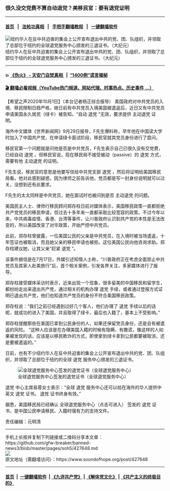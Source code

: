 ### 很久没交党费不算自动退党？美移民官：要有退党证明
------------------------

#### [首页](https://github.com/gfw-breaker/banned-news3/blob/master/README.md) &nbsp;&nbsp;|&nbsp;&nbsp; [法轮功真相](https://github.com/begood0513/basic/blob/master/README.md)  &nbsp;&nbsp;|&nbsp;&nbsp; [手把手翻墙教程](https://github.com/gfw-breaker/guides/wiki)  &nbsp;&nbsp;|&nbsp;&nbsp; [一键翻墙软件](https://github.com/gfw-breaker/nogfw/blob/master/README.md)  



<div><img alt="纽约华人在反中共迫害的集会上公开宣布退出中共的党、团、队组织，并领取了总部位于纽约的全球退党服务中心颁发的三退证书。（大纪元）" src="https://img.soundofhope.org/2020-10/c7cce20afe1d9ea784de1edbc73eecf9-600x400-800x450-1601548790223.jpg"/>
<br/><figcaption class="caption">
 纽约华人在反中共迫害的集会上公开宣布退出中共的党、团、队组织，并领取了总部位于纽约的全球退党服务中心颁发的三退证书。（大纪元）
</figcaption></div><hr/>

#### 💥 [《伪火》 - 天安门自焚真相 ](http://158.247.195.190:10000/videos/blog/weihuo.html)&nbsp; |&nbsp; [“1400例”谎言揭秘  ](http://158.247.195.190:10000/videos/blog/jiexi1400.html)

#### [ 🎬  翻墙必看视频（YouTube热门频道、网站代理、时事热点、历史事件 ...）](https://github.com/gfw-breaker/links/blob/master/banned.md)

<div><div class="Content__Wrapper sc-1bvya0-0 grZQxZ">
 <p class="meta-top">
  <span class="meta">
   【希望之声2020年10月1日】（本台记者杨正综合报导）
  </span>
  美国政府对中共党员的入境、移民限制日趋严格，继日前有中共党员入境美国被遣返后，近日又有中共党员申请美国永久居民（绿卡）被告知，“自动
  <ok href="/term/21105">
   退党
  </ok>
  ”无效，要求提供
  <ok href="/term/388114">
   主动退党
  </ok>
  证明。
 </p>
 <p>
  海外中文媒体《世界新闻网》9月29日报导，F先生爆料称，早年他在中国读大学时加入了中国共产党，在申请绿卡面试阶段，移民官就其党员身份进行了盘问。
 </p>
 <div class="AD_Embed__Wrap-sc-1xslmin-0 igMuqX module desktop">
  <div>
  </div>
 </div>
 <p>
  移民官第一个问题就是问他是否是中共党员，F先生表示自己已很久没有交党费，已经自动
  <ok href="/term/21105">
   退党
  </ok>
  。但移民官说，现在移民局不接受被动（passive）的
  <ok href="/term/21105">
   退党
  </ok>
  方式，需要有他
  <ok href="/term/388114">
   主动退党
  </ok>
  的证明。
 </p>
 <p>
  F先生说，移民官的意思是他要写信给中共党支部
  <ok href="/term/21105">
   退党
  </ok>
  ，然后将证明给美国移民局看。他对此感到疑惑，因为律师之前告诉他，党员都是写一封身份说明就可以过关，没想到还有此要求。
 </p>
 <p>
  F先生的太太同样是中共党员，她在面试时也被问到是否
  <ok href="/term/388114">
   主动退党
  </ok>
  的问题。
 </p>
 <p>
  美国民主人士、律师行移民顾问郑存柱日前对媒体表示，美国移民政策一直都拒绝共产党党员的移民申请，但过去十多年来一直都采取比较宽容的政策。不过今年以来，中共病毒疫情、香港、台湾等事件，让川普政府认识到共产党的本性是无法改变的，所以美国改变了对华政策，开始严控中共党员。
 </p>
 <p>
  此前，郑存柱曾披露，一位美国公民的父亲是中共党员，在入境时被当场遣返，十年签证也被取消，而且她父亲的移民申请也被拒。这位美国公民向他咨询求助。郑存柱建议她，让其父亲“赶紧
  <ok href="/term/21105">
   退党
  </ok>
  ”。
 </p>
 <p>
  该事件据信是在7月17日，外媒引述知情人士称，“川普政府正在考虑全面禁止中共党员及其家人赴美旅行”后，首个相关案例，引发各界关注，多家媒体进行了报导。
 </p>
 <p>
  郑存柱接受媒体采访时表示，近来出现一个现象，很多留美的中国移民和留学生，都纷纷走出来退出共产党，通过相关的机构办理
  <ok href="/term/21105">
   退党
  </ok>
  手续，或者通过登报方式证明已退出共产党，他们也知道共产党员的身份不符合美国移民政策。
 </p>
 <p>
  郑存柱说：“我们之前已经遇到过好几个客人，他们办理了
  <ok href="/term/21105">
   退党
  </ok>
  手续以后的话呢，就成功的进入了美国，并且取得了绿卡，最后也入籍了，基本上不受影响。”
 </p>
 <p>
  郑存柱提醒那些在美国已拿到公民身份的人，如果还保留党员身份，还是会有被遣返的风险。 “这种人应该是在办理美国入籍的时候有隐瞒、有撒谎，像这样的人如果被发现的话，应该是以移民欺诈的方式，即使拿到绿卡拿到公民都要被取消，还是要被遣返的。”
 </p>
 <p>
  日前，也有不少纽约华人在反中共迫害的集会上公开宣布退出中共的党、团、队组织，并领取了总部位于纽约的全球
  <ok href="/term/21105">
   退党
  </ok>
  服务中心颁发的三退证书。
 </p>
 <figure class="OImage__StyledFigure-sc-1lfley0-0 hHSfVg">
  <img alt="全球退党服务中心签发的退党证书（全球退党服务中心）" src="https://img.soundofhope.org/2020-10/1-5-600x434-1601548870185.jpg"/>
  <br/><figcaption>
   全球退党服务中心签发的退党证书（全球退党服务中心）
  </figcaption>
 </figure>
 <p>
  <ok href="/term/21105">
   退党
  </ok>
  中心主席易蓉女士表示：“全球
  <ok href="/term/21105">
   退党
  </ok>
  服务中心还可以给在海外的华人提供中英文
  <ok href="/term/21105">
   退党
  </ok>
  证书。
  <ok href="/term/21105">
   退党
  </ok>
  证书终身有效。”
 </p>
 <p>
  据悉，美国移民局已经确认
  <ok href="https://www.tuidang.org">
   全球退党服务中心（点击可进入）
  </ok>
  签发的
  <ok href="/term/21105">
   退党
  </ok>
  证书，是中国公民申请移民、入籍时强有力的支持文件。
 </p>
 <p class="meta-btm">
  责任编辑：元明清
 </p>
</div>
</div>
<hr/>
手机上长按并复制下列链接或二维码分享本文章：<br/>
https://github.com/gfw-breaker/banned-news3/blob/master/pages/soh5/427648.md <br/>
<a href='https://github.com/gfw-breaker/banned-news3/blob/master/pages/soh5/427648.md'><img src='https://github.com/gfw-breaker/banned-news3/blob/master/pages/soh5/427648.md.png'/></a> <br/>
原文地址（需翻墙访问）：https://www.soundofhope.org/post/427648


------------------------
#### [首页](https://github.com/gfw-breaker/banned-news3/blob/master/README.md) &nbsp;|&nbsp; [一键翻墙软件](https://github.com/gfw-breaker/nogfw/blob/master/README.md) &nbsp;| [《九评共产党》](https://github.com/gfw-breaker/9ping.md/blob/master/README.md#九评之一评共产党是什么) | [《解体党文化》](https://github.com/gfw-breaker/jtdwh.md/blob/master/README.md) | [《共产主义的终极目的》](https://github.com/gfw-breaker/gczydzjmd.md/blob/master/README.md)


<img src='http://gfw-breaker.win/banned-news3/pages/soh5/427648.md' width='0px' height='0px'/>